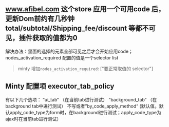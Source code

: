 ## www.afibel.com 这个store 应用一个可用code 后，更新Dom前约有几秒钟 total/subtotal/Shipping_fee/discount 等都不可见，插件获取的值都为0
解决办法：里面的选择的元素全部可见之后才会开始应用code； nodes_activation_required 配置的值是一个selector list
> minty 增加`nodes_activation_required`: ["要正常取值的 selector"]

## Minty 配置项 executor_tab_policy
有以下几个选项：
”ui_tab“  （在当前tab进行测试）
”background_tab“	（在background tab中进行测试）
不写或者”by_code_apply_method“ (默认值。默认apply_code_type为form时，在background进行测试；apply_code_type为ajax时在当前tab进行测试）